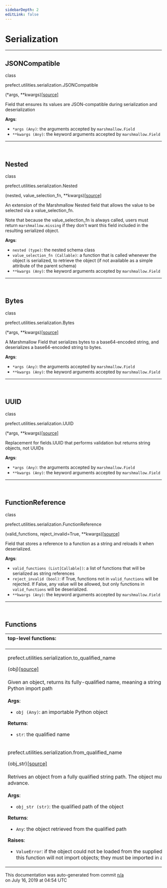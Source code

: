 ```yaml
---
sidebarDepth: 2
editLink: false
---
```

# Serialization
---
 ## JSONCompatible
 <div class='class-sig' id='prefect-utilities-serialization-jsoncompatible'><p class="prefect-sig">class </p><p class="prefect-class">prefect.utilities.serialization.JSONCompatible</p>(*args, **kwargs)<span class="source"><a href="https://github.com/PrefectHQ/prefect/blob/master/src/prefect/utilities/serialization.py#L163">[source]</a></span></div>

Field that ensures its values are JSON-compatible during serialization and deserialization

**Args**:     <ul class="args"><li class="args">`*args (Any)`: the arguments accepted by `marshmallow.Field`     </li><li class="args">`**kwargs (Any)`: the keyword arguments accepted by `marshmallow.Field`</li></ul>


---
<br>

 ## Nested
 <div class='class-sig' id='prefect-utilities-serialization-nested'><p class="prefect-sig">class </p><p class="prefect-class">prefect.utilities.serialization.Nested</p>(nested, value_selection_fn, **kwargs)<span class="source"><a href="https://github.com/PrefectHQ/prefect/blob/master/src/prefect/utilities/serialization.py#L189">[source]</a></span></div>

An extension of the Marshmallow Nested field that allows the value to be selected via a value_selection_fn.

Note that because the value_selection_fn is always called, users must return `marshmallow.missing` if they don't want this field included in the resulting serialized object.

**Args**:     <ul class="args"><li class="args">`nested (type)`: the nested schema class     </li><li class="args">`value_selection_fn (Callable)`: a function that is called whenever the object is serialized,         to retrieve the object (if not available as a simple attribute of the parent schema)     </li><li class="args">`**kwargs (Any)`: the keyword arguments accepted by `marshmallow.Field`</li></ul>


---
<br>

 ## Bytes
 <div class='class-sig' id='prefect-utilities-serialization-bytes'><p class="prefect-sig">class </p><p class="prefect-class">prefect.utilities.serialization.Bytes</p>(*args, **kwargs)<span class="source"><a href="https://github.com/PrefectHQ/prefect/blob/master/src/prefect/utilities/serialization.py#L235">[source]</a></span></div>

A Marshmallow Field that serializes bytes to a base64-encoded string, and deserializes a base64-encoded string to bytes.

**Args**:     <ul class="args"><li class="args">`*args (Any)`: the arguments accepted by `marshmallow.Field`     </li><li class="args">`**kwargs (Any)`: the keyword arguments accepted by `marshmallow.Field`</li></ul>


---
<br>

 ## UUID
 <div class='class-sig' id='prefect-utilities-serialization-uuid'><p class="prefect-sig">class </p><p class="prefect-class">prefect.utilities.serialization.UUID</p>(*args, **kwargs)<span class="source"><a href="https://github.com/PrefectHQ/prefect/blob/master/src/prefect/utilities/serialization.py#L257">[source]</a></span></div>

Replacement for fields.UUID that performs validation but returns string objects, not UUIDs

**Args**:     <ul class="args"><li class="args">`*args (Any)`: the arguments accepted by `marshmallow.Field`     </li><li class="args">`**kwargs (Any)`: the keyword arguments accepted by `marshmallow.Field`</li></ul>


---
<br>

 ## FunctionReference
 <div class='class-sig' id='prefect-utilities-serialization-functionreference'><p class="prefect-sig">class </p><p class="prefect-class">prefect.utilities.serialization.FunctionReference</p>(valid_functions, reject_invalid=True, **kwargs)<span class="source"><a href="https://github.com/PrefectHQ/prefect/blob/master/src/prefect/utilities/serialization.py#L300">[source]</a></span></div>

Field that stores a reference to a function as a string and reloads it when deserialized.

**Args**:     <ul class="args"><li class="args">`valid_functions (List[Callable])`: a list of functions that will be serialized as string         references     </li><li class="args">`reject_invalid (bool)`: if True, functions not in `valid_functions` will be rejected. If False,         any value will be allowed, but only functions in `valid_functions` will be deserialized.     </li><li class="args">`**kwargs (Any)`: the keyword arguments accepted by `marshmallow.Field`</li></ul>


---
<br>


## Functions
|top-level functions: &nbsp;&nbsp;&nbsp;&nbsp;&nbsp;&nbsp;&nbsp;&nbsp;&nbsp;&nbsp;&nbsp;&nbsp;&nbsp;&nbsp;&nbsp;&nbsp;&nbsp;&nbsp;&nbsp;&nbsp;&nbsp;&nbsp;&nbsp;&nbsp;&nbsp;&nbsp;&nbsp;&nbsp;&nbsp;&nbsp;&nbsp;&nbsp;&nbsp;&nbsp;&nbsp;&nbsp;&nbsp;&nbsp;&nbsp;&nbsp;&nbsp;&nbsp;&nbsp;&nbsp;&nbsp;&nbsp;&nbsp;&nbsp;&nbsp;&nbsp;&nbsp;&nbsp;&nbsp;&nbsp;&nbsp;&nbsp;&nbsp;&nbsp;&nbsp;&nbsp;&nbsp;&nbsp;&nbsp;&nbsp;&nbsp;&nbsp;&nbsp;&nbsp;&nbsp;&nbsp;&nbsp;&nbsp;&nbsp;&nbsp;&nbsp;&nbsp;&nbsp;&nbsp;&nbsp;&nbsp;&nbsp;&nbsp;&nbsp;&nbsp;&nbsp;&nbsp;&nbsp;&nbsp;&nbsp;&nbsp;&nbsp;&nbsp;&nbsp;&nbsp;&nbsp;&nbsp;&nbsp;&nbsp;&nbsp;&nbsp;&nbsp;&nbsp;&nbsp;&nbsp;&nbsp;&nbsp;&nbsp;&nbsp;&nbsp;&nbsp;&nbsp;&nbsp;&nbsp;&nbsp;&nbsp;&nbsp;&nbsp;&nbsp;&nbsp;&nbsp;&nbsp;&nbsp;&nbsp;&nbsp;&nbsp;&nbsp;&nbsp;&nbsp;&nbsp;&nbsp;&nbsp;&nbsp;&nbsp;&nbsp;&nbsp;&nbsp;&nbsp;&nbsp;&nbsp;&nbsp;&nbsp;&nbsp;&nbsp;&nbsp;&nbsp;&nbsp;&nbsp;&nbsp;&nbsp;&nbsp;|
|:----|
 | <div class='method-sig' id='prefect-utilities-serialization-to-qualified-name'><p class="prefect-class">prefect.utilities.serialization.to_qualified_name</p>(obj)<span class="source"><a href="https://github.com/PrefectHQ/prefect/blob/master/src/prefect/utilities/serialization.py#L26">[source]</a></span></div>
<p class="methods">Given an object, returns its fully-qualified name, meaning a string that represents its Python import path<br><br>**Args**:     <ul class="args"><li class="args">`obj (Any)`: an importable Python object</li></ul>**Returns**:     <ul class="args"><li class="args">`str`: the qualified name</li></ul></p>|
 | <div class='method-sig' id='prefect-utilities-serialization-from-qualified-name'><p class="prefect-class">prefect.utilities.serialization.from_qualified_name</p>(obj_str)<span class="source"><a href="https://github.com/PrefectHQ/prefect/blob/master/src/prefect/utilities/serialization.py#L40">[source]</a></span></div>
<p class="methods">Retrives an object from a fully qualified string path. The object must be imported in advance.<br><br>**Args**:     <ul class="args"><li class="args">`obj_str (str)`: the qualified path of the object</li></ul>**Returns**:     <ul class="args"><li class="args">`Any`: the object retrieved from the qualified path</li></ul>**Raises**:     <ul class="args"><li class="args">`ValueError`: if the object could not be loaded from the supplied path. Note that         this function will not import objects; they must be imported in advance.</li></ul></p>|

<p class="auto-gen">This documentation was auto-generated from commit <a href='https://github.com/PrefectHQ/prefect/commit/n/a'>n/a</a> </br>on July 16, 2019 at 04:54 UTC</p>